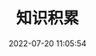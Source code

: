 ---
pageComponent:
  name: Catalogue
  data:
    key: 02.two
title: 知识积累
date: 2022-07-20 11:05:54
permalink: /knowledge/
sidebar: false
article: false
comment: false
editLink: false
---